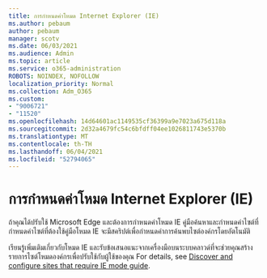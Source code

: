 ```yaml
---
title: การกําหนดค่าโหมด Internet Explorer (IE)
ms.author: pebaum
author: pebaum
manager: scotv
ms.date: 06/03/2021
ms.audience: Admin
ms.topic: article
ms.service: o365-administration
ROBOTS: NOINDEX, NOFOLLOW
localization_priority: Normal
ms.collection: Adm_O365
ms.custom:
- "9006721"
- "11520"
ms.openlocfilehash: 14d64601ac1149535cf36399a9e7023a675d118a
ms.sourcegitcommit: 2d32a4679fc54c6bfdff04ee1026811743e5370b
ms.translationtype: MT
ms.contentlocale: th-TH
ms.lasthandoff: 06/04/2021
ms.locfileid: "52794065"
---
```

# <a name="internet-explorer-ie-mode-configuration"></a>การกําหนดค่าโหมด Internet Explorer (IE)

ถ้าคุณได้ปรับใช้ Microsoft Edge และต้องการกําหนดค่าโหมด IE คู่มือค้นหาและกําหนดค่าไซต์ที่กําหนดค่าไซต์ที่ต้องใช้คู่มือโหมด IE จะมีสคริปต์เพื่อกําหนดค่าการค้นพบไซต์องค์กรโดยอัตโนมัติ 

เรียนรู้เพิ่มเติมเกี่ยวกับโหมด IE และรับข้อเสนอแนะจากเครื่องมือบนระบบคลาวด์ที่จะช่วยคุณสร้างรายการไซต์โหมดองค์กรเพื่อปรับใช้กับผู้ใช้ของคุณ For details, see [Discover and configure sites that require IE mode guide](https://admin.microsoft.com/AdminPortal/Home?#/modernonboarding/configureiemode).